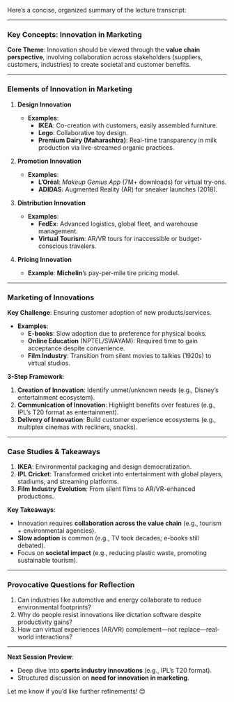 Here’s a concise, organized summary of the lecture transcript:

---

### **Key Concepts: Innovation in Marketing**  
**Core Theme**: Innovation should be viewed through the **value chain perspective**, involving collaboration across stakeholders (suppliers, customers, industries) to create societal and customer benefits.  

---

### **Elements of Innovation in Marketing**  
1. **Design Innovation**  
   - **Examples**:  
     - **IKEA**: Co-creation with customers, easily assembled furniture.  
     - **Lego**: Collaborative toy design.  
     - **Premium Dairy (Maharashtra)**: Real-time transparency in milk production via live-streamed organic practices.  

2. **Promotion Innovation**  
   - **Examples**:  
     - **L’Oréal**: *Makeup Genius App* (7M+ downloads) for virtual try-ons.  
     - **ADIDAS**: Augmented Reality (AR) for sneaker launches (2018).  

3. **Distribution Innovation**  
   - **Examples**:  
     - **FedEx**: Advanced logistics, global fleet, and warehouse management.  
     - **Virtual Tourism**: AR/VR tours for inaccessible or budget-conscious travelers.  

4. **Pricing Innovation**  
   - **Example**: **Michelin**’s pay-per-mile tire pricing model.  

---

### **Marketing of Innovations**  
**Key Challenge**: Ensuring customer adoption of new products/services.  
- **Examples**:  
  - **E-books**: Slow adoption due to preference for physical books.  
  - **Online Education** (NPTEL/SWAYAM): Required time to gain acceptance despite convenience.  
  - **Film Industry**: Transition from silent movies to talkies (1920s) to virtual studios.  

**3-Step Framework**:  
1. **Creation of Innovation**: Identify unmet/unknown needs (e.g., Disney’s entertainment ecosystem).  
2. **Communication of Innovation**: Highlight benefits over features (e.g., IPL’s T20 format as entertainment).  
3. **Delivery of Innovation**: Build customer experience ecosystems (e.g., multiplex cinemas with recliners, snacks).  

---

### **Case Studies & Takeaways**  
1. **IKEA**: Environmental packaging and design democratization.  
2. **IPL Cricket**: Transformed cricket into entertainment with global players, stadiums, and streaming platforms.  
3. **Film Industry Evolution**: From silent films to AR/VR-enhanced productions.  

**Key Takeaways**:  
- Innovation requires **collaboration across the value chain** (e.g., tourism + environmental agencies).  
- **Slow adoption** is common (e.g., TV took decades; e-books still debated).  
- Focus on **societal impact** (e.g., reducing plastic waste, promoting sustainable tourism).  

---

### **Provocative Questions for Reflection**  
1. Can industries like automotive and energy collaborate to reduce environmental footprints?  
2. Why do people resist innovations like dictation software despite productivity gains?  
3. How can virtual experiences (AR/VR) complement—not replace—real-world interactions?  

---

**Next Session Preview**:  
- Deep dive into **sports industry innovations** (e.g., IPL’s T20 format).  
- Structured discussion on **need for innovation in marketing**.  

Let me know if you’d like further refinements! 😊